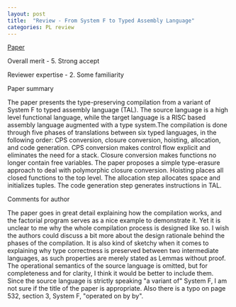```yaml
---
layout: post
title:  "Review - From System F to Typed Assembly Language"
categories: PL review
---
```


[Paper](https://doi.org/10.1145/319301.319345)

Overall merit - 5.  Strong accept

Reviewer expertise - 2.  Some familiarity

Paper summary

The paper presents the type-preserving compilation from a variant of System F to typed assembly language (TAL). The source language is a high level functional language, while the target language is a RISC based assembly language augmented with a type system.The compilation is done through five phases of translations between six typed languages, in the following order: CPS conversion, closure conversion, hoisting, allocation, and code generation. CPS conversion makes control flow explicit and eliminates the need for a stack. Closure conversion makes functions no longer contain free variables. The paper proposes a simple type-erasure approach to deal with polymorphic closure conversion. Hoisting places all closed functions to the top level. The allocation step allocates space and initializes tuples. The code generation step generates instructions in TAL.

Comments for author

The paper goes in great detail explaining how the compilation works, and the factorial program serves as a nice example to demonstrate it. Yet it is unclear to me why the whole compilation process is designed like so. I wish the authors could discuss a bit more about the design rationale behind the phases of the compilation. It is also kind of sketchy when it comes to explaining why type correctness is preserved between two intermediate languages, as such properties are merely stated as Lemmas without proof. The operational semantics of the source language is omitted, but for completeness and for clarity, I think it would be better to include them. Since the source language is strictly speaking "a variant of" System F, I am not sure if the title of the paper is appropriate. Also there is a typo on page 532, section 3, System F, "operated on by by".
